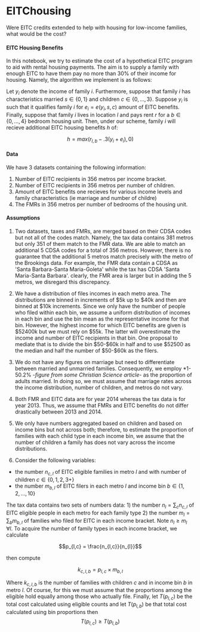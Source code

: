 # EITChousing
Were EITC credits extended to help with housing for low-income families, what would be the cost?

#### EITC Housing Benefits
In this notebook, we try to estimate the cost of a hypothetical EITC program to aid with rental housing payments. The aim is to supply a family with enough EITC to have them pay no more than 30% of their income for housing. Namely, the algorithm we implement is as follows:

Let $y_i$ denote the income of family $i$. Furthermore, suppose that family $i$ has characteristics married $s \in \{0,1\}$ and children $c \in \{0,\dots, 3\}$. Suppose $y_i$ is such that it qualifies family $i$ for $e_i = e(y_i,s,c)$ amount of EITC benefits. Finally, suppose that family $i$ lives in location $l$ and pays rent $r$ for a $b\in \{0,\dots,4\}$ bedroom housing unit. Then, under our scheme, family $i$ will recieve additional EITC housing benefits $h$ of:

$$h = max(r_{l,b} - .3(y_i+e_i), 0 )$$

#### Data
We have 3 datasets containing the following information:

1. Number of EITC recipients in 356 metros per income bracket. 
2. Number of EITC recipients in 356 metros per number of children.
3. Amount of EITC benefits one recieves for various income levels and family characteristics (ie marriage and number of childre)
4. The FMRs in 356 metros per number of bedrooms of the housing unit.

#### Assumptions
1. Two datasets, taxes and FMRs, are merged based on their CDSA codes but not all of the codes match. Namely, the tax data contains 381 metros but only 351 of them match to the FMR data. We are able to match an additional 5 CDSA codes for a total of 356 metros. However, there is no guarantee that the additional 5 metros match precisely with the metro of the Brookings data. For example, the FMR data contain a CDSA as 'Santa Barbara-Santa Maria-Goleta' while the tax has CDSA 'Santa Maria-Santa Barbara'. clearly, the FMR area is larger but in adding the 5 metros, we disregard this discrepancy. 

2. We have a distribution of files incomes in each metro area. The distributions are binned in increments of \$5k up to \$40k and then are binned at \$10k increments. Since we only have the number of people who filed within each bin, we assume a uniform distribution of incomes in each bin and use the bin mean as the representative income for that bin. However, the highest income for which EITC benefits are given is \$52400k but we must rely on \$55k. The latter will overestimate the income and number of EITC recipients in that bin. One proposal to mediate that is to divide the bin \$50-\$60k in half and to use \$52500 as the median and half the number of \$50-\$60k as the filers.

3. We do not have any figures on marriage but need to differentiate between married and unmarried families. Consequently, we employ *1-50.2% -*figure from some Christian Science article*- as the proportion of adults married. In doing so, we must assume that marriage rates across the income distribution, number of children, and metros do not vary. 

4. Both FMR and EITC data are for year 2014 whereas the tax data is for year 2013. Thus, we assume that FMRs and EITC benefits do not differ drastically between 2013 and 2014. 

5. We only have numbers aggregated based on children and based on income bins but not across both; therefore, to estimate the proportion of families with each child type in each income bin, we assume that the number of children a family has does not vary across the income distributions. 

6. Consider the following variables: 

  * the number $n_{c,l}$ of EITC eligible families in metro $l$ and with number of children $c\in \{0,1,2,3+\}$
  * the number $m_{b,l}$ of EITC filers in each metro $l$ and income bin $b \in \{1,2,\dots, 10\}$

  The tax data contains two sets of numbers data: 1) the number $n_l = \sum_{c} n_{c,l}$ of EITC eligible people in each metro for each family type 2) the number $m_l = \sum_{b} m_{b,l}$ of families who filed for EITC in each income bracket. Note $n_l \geq m_l \quad \forall l$. To acquire the number of family types in each income bracket, we calculate

  $$p_{l,c} = \frac{n_{l,c}}{n_{l}}$$

  then compute 

  $$k_{c,l,b} = p_{l,c} \times m_{b,l}$$

  Where $k_{c,l,b}$ is the number of families with children $c$ and in income bin $b$ in metro $l$. Of course, for this we must assume that the proportions among the eligible hold equally among those who actually file. Finally, let $T(p_{l,c})$ be the total cost calculated using eligible counts and let $T(p_{l,b})$ be that total cost calculated using bin proportions then 
$$T(p_{l,c}) \geq T(p_{l,b})$$
